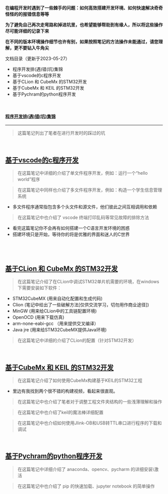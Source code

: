 **在编程开发时遇到了一些棘手的问题：如何高效搭建开发环境、如何快速解决奇奇怪怪的的报错信息等等**

**为了避免自己再次走弯路和掉进坑里，也希望能够帮助到有缘人，所以将这些操作尽可能详细的记录下来**

**在不同的版本环境操作细节也许有别，如果按照笔记的方法操作未能通过，请您理解，更不要钻入牛角尖**

文档目录（更新于2023-05-27）
- 程序开发排(遇)错(坑)集锦
- 基于vscode的c程序开发
- 基于CLion 和 CubeMx 的STM32开发
- 基于CubeMx 和 KEIL 的STM32开发
- 基于Pychram的python程序开发
&emsp;



&emsp;

#### [程序开发排(遇)错(坑)集锦](https://note.youdao.com/s/Ia47aSut)
---
> 这篇笔记列出了笔者在进行开发时的踩过的坑

&emsp;

**[基于vscode的c程序开发](https://note.youdao.com/s/CisHoFe)**
---
> 在这篇笔记中详细的介绍了单文件程序开发，例如：运行一个“hello world”程序

> 在这篇笔记中同样也介绍了多文件程序开发，例如：构造一个学生信息管理系统
- 多文件程序通常指包含多个头文件和源文件，他们彼此之间互相调用和依赖
> 在这篇笔记中也介绍了 vscode 终端打印乱码等常见故障的排除方法
- 看完这篇笔记你不会再有如何搭建一个C语言开发环境的困惑
- 搭建环境只是开始，等待你的将是优雅的界面和迷人的C世界

&emsp;
---
**[基于CLion 和 CubeMx 的STM32开发](https://note.youdao.com/s/OiOrOPUA)**
---
> 在这篇笔记介绍了在CLion中调试STM32单片机需要的环境，在windows下需要安装如下软件：
-  STM32CubeMX   (用来自动化配置和生成代码)
-  Clion    (笔记中给出了一些破解方法[仅供交流学习，切勿用作商业途径])
-  MinGW    (用来给CLion中的工具链配置环境)
-  OpenOCD     (用来下载仿真)
-  arm-none-eabi-gcc    （用来提供交叉编译）
-  Java jre    (用来给STM32CubeMX提供Java环境)
> 在这篇笔记中详细的介绍了CLion的配置（针对STM32开发）




&emsp;

**[基于CubeMx 和 KEIL 的STM32开发](https://note.youdao.com/s/OiOrOPUA)**
---
> 在这篇笔记介绍了如何使用CubeMx构建基于KEIL的STM32工程
  - 里边有我找到两个很不错的构建视频，看起来很直观。 
> 在这篇笔记中也介绍了笔者对于调整工程文件夹结构的一些浅薄理解和操作

> 在这篇笔记中也介绍了keil的魔法棒详细配置

> 在这篇笔记中也介绍如何使用Jlink-OB和USB转TTL串口进行程序的下载和调试



&emsp;

**[基于Pychram的python程序开发](https://note.youdao.com/s/QRXR7oEg)**
---
> 在这篇笔记中详细介绍了 anaconda、opencv、pycharm 的详细安装\激活

> 在这篇笔记中也介绍了 pip 的快速加载、jupyter notebook 的简单操作





